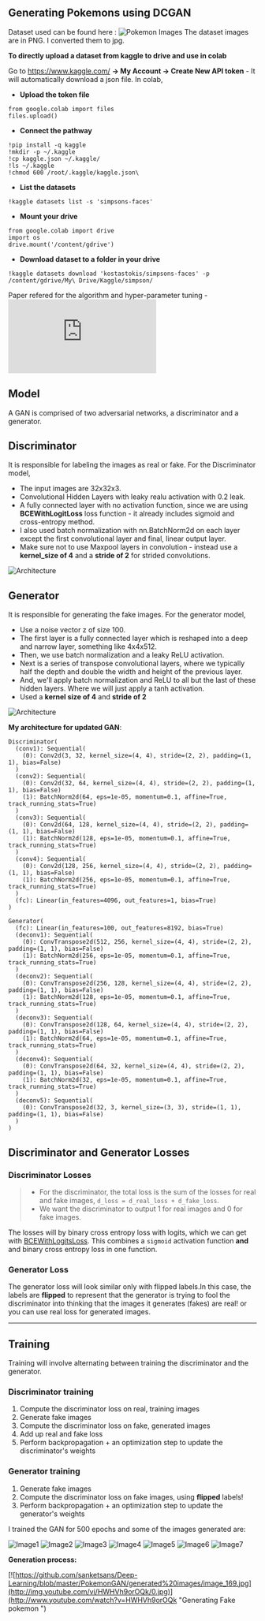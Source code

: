 ## Generating Pokemons using DCGAN

Dataset used can be found here : ![Pokemon Images](https://www.kaggle.com/kvpratama/pokemon-images-dataset)
The dataset images are in PNG. I converted them to jpg. 

**To directly upload a dataset from kaggle to drive and use in colab** 

Go to https://www.kaggle.com/ **-> My Account -> Create New API token** - It will automatically download a json file. 
In colab, 
  - **Upload the token file**
  ```
  from google.colab import files
  files.upload()
  ```
 
  - **Connect the pathway**
  ```
  !pip install -q kaggle
  !mkdir -p ~/.kaggle
  !cp kaggle.json ~/.kaggle/
  !ls ~/.kaggle
  !chmod 600 /root/.kaggle/kaggle.json\
  ```
  
  - **List the datasets**
  ```
  !kaggle datasets list -s 'simpsons-faces'
  ```
  
  - **Mount your drive**
  ```
  from google.colab import drive
  import os
  drive.mount('/content/gdrive')
  ```
  
  - **Download dataset to a folder in your drive**
  ```
  !kaggle datasets download 'kostastokis/simpsons-faces' -p /content/gdrive/My\ Drive/Kaggle/simpson/
  ```


Paper refered for the algorithm and hyper-parameter tuning - ![Paper](https://arxiv.org/pdf/1511.06434.pdf)

## Model 
A GAN is comprised of two adversarial networks, a discriminator and a generator.

## Discriminator 
It is responsible for labeling the images as real or fake. 
For the Discriminator model, 
  - The input images are 32x32x3.
  - Convolutional Hidden Layers with leaky realu activation with 0.2 leak.
  - A fully connected layer with no activation function, since we are using **BCEWithLogitLoss** loss function - it already 
  includes sigmoid and cross-entropy method.
  - I also used batch normalization with nn.BatchNorm2d on each layer except the first convolutional layer and final, linear output layer.
  - Make sure not to use Maxpool layers in convolution - instead use a **kernel_size of 4** and a **stride of 2** for strided convolutions.
  
  ![Architecture](https://github.com/sanketsans/Deep-Learning/blob/master/PokemonGAN/Images/conv_discriminator.png)
  
  
## Generator
It is responsible for generating the fake images. 
For the generator model, 
  - Use a noise vector z of size 100. 
  - The first layer is a fully connected layer which is reshaped into a deep and narrow layer, something like 4x4x512.
  - Then, we use batch normalization and a leaky ReLU activation. 
  - Next is a series of transpose convolutional layers, where we typically half the depth and double the width and height of the previous layer. 
  - And, we'll apply batch normalization and ReLU to all but the last of these hidden layers. Where we will just apply a tanh activation.
  - Used a **kernel size of 4** and **stride of 2**
  
  ![Architecture](https://github.com/sanketsans/Deep-Learning/blob/master/PokemonGAN/Images/conv_generator.png)
  
  
**My architecture for updated GAN**:
```
Discriminator(
  (conv1): Sequential(
    (0): Conv2d(3, 32, kernel_size=(4, 4), stride=(2, 2), padding=(1, 1), bias=False)
  )
  (conv2): Sequential(
    (0): Conv2d(32, 64, kernel_size=(4, 4), stride=(2, 2), padding=(1, 1), bias=False)
    (1): BatchNorm2d(64, eps=1e-05, momentum=0.1, affine=True, track_running_stats=True)
  )
  (conv3): Sequential(
    (0): Conv2d(64, 128, kernel_size=(4, 4), stride=(2, 2), padding=(1, 1), bias=False)
    (1): BatchNorm2d(128, eps=1e-05, momentum=0.1, affine=True, track_running_stats=True)
  )
  (conv4): Sequential(
    (0): Conv2d(128, 256, kernel_size=(4, 4), stride=(2, 2), padding=(1, 1), bias=False)
    (1): BatchNorm2d(256, eps=1e-05, momentum=0.1, affine=True, track_running_stats=True)
  )
  (fc): Linear(in_features=4096, out_features=1, bias=True)
)

Generator(
  (fc): Linear(in_features=100, out_features=8192, bias=True)
  (deconv1): Sequential(
    (0): ConvTranspose2d(512, 256, kernel_size=(4, 4), stride=(2, 2), padding=(1, 1), bias=False)
    (1): BatchNorm2d(256, eps=1e-05, momentum=0.1, affine=True, track_running_stats=True)
  )
  (deconv2): Sequential(
    (0): ConvTranspose2d(256, 128, kernel_size=(4, 4), stride=(2, 2), padding=(1, 1), bias=False)
    (1): BatchNorm2d(128, eps=1e-05, momentum=0.1, affine=True, track_running_stats=True)
  )
  (deconv3): Sequential(
    (0): ConvTranspose2d(128, 64, kernel_size=(4, 4), stride=(2, 2), padding=(1, 1), bias=False)
    (1): BatchNorm2d(64, eps=1e-05, momentum=0.1, affine=True, track_running_stats=True)
  )
  (deconv4): Sequential(
    (0): ConvTranspose2d(64, 32, kernel_size=(4, 4), stride=(2, 2), padding=(1, 1), bias=False)
    (1): BatchNorm2d(32, eps=1e-05, momentum=0.1, affine=True, track_running_stats=True)
  )
  (deconv5): Sequential(
    (0): ConvTranspose2d(32, 3, kernel_size=(3, 3), stride=(1, 1), padding=(1, 1), bias=False)
  )
)
```
  
  
## Discriminator and Generator Losses
  
### Discriminator Losses

> * For the discriminator, the total loss is the sum of the losses for real and fake images, `d_loss = d_real_loss + d_fake_loss`. 
> * We want the discriminator to output 1 for real images and 0 for fake images.

The losses will by binary cross entropy loss with logits, which we can get with [BCEWithLogitsLoss](https://pytorch.org/docs/stable/nn.html#bcewithlogitsloss). This combines a `sigmoid` activation function **and** and binary cross entropy loss in one function.

### Generator Loss

The generator loss will look similar only with flipped labels.In this case, the labels are **flipped** to represent that the generator is trying to fool the discriminator into thinking that the images it generates (fakes) are real! or you can use real loss for generated images. 

---
## Training

Training will involve alternating between training the discriminator and the generator.

### Discriminator training
1. Compute the discriminator loss on real, training images        
2. Generate fake images
3. Compute the discriminator loss on fake, generated images     
4. Add up real and fake loss
5. Perform backpropagation + an optimization step to update the discriminator's weights

### Generator training
1. Generate fake images
2. Compute the discriminator loss on fake images, using **flipped** labels!
3. Perform backpropagation + an optimization step to update the generator's weights

I trained the GAN for 500 epochs and some of the images generated are: 

![Image1](https://github.com/sanketsans/Deep-Learning/blob/master/PokemonGAN/generated%20images/image_123.jpg)
![Image2](https://github.com/sanketsans/Deep-Learning/blob/master/PokemonGAN/generated%20images/image_148.jpg)
![Image3](https://github.com/sanketsans/Deep-Learning/blob/master/PokemonGAN/generated%20images/image_166.jpg)
![Image4](https://github.com/sanketsans/Deep-Learning/blob/master/PokemonGAN/generated%20images/image_168.jpg)
![Image5](https://github.com/sanketsans/Deep-Learning/blob/master/PokemonGAN/generated%20images/image_169.jpg)
![Image6](https://github.com/sanketsans/Deep-Learning/blob/master/PokemonGAN/generated%20images/image_53.jpg)
![Image7](https://github.com/sanketsans/Deep-Learning/blob/master/PokemonGAN/generated%20images/image_94.jpg)

**Generation process:**

[![https://github.com/sanketsans/Deep-Learning/blob/master/PokemonGAN/generated%20images/image_169.jpg](http://img.youtube.com/vi/HWHVh9orOQk/0.jpg)](http://www.youtube.com/watch?v=HWHVh9orOQk "Generating Fake pokemon ")
